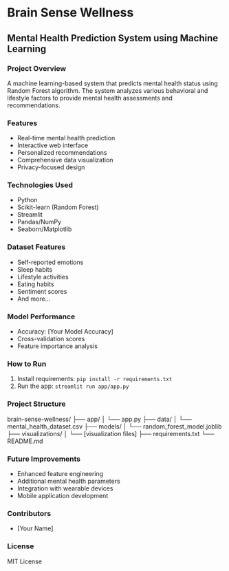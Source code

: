 # Brain Sense Wellness

## Mental Health Prediction System using Machine Learning

### Project Overview
A machine learning-based system that predicts mental health status using Random Forest algorithm. The system analyzes various behavioral and lifestyle factors to provide mental health assessments and recommendations.

### Features
- Real-time mental health prediction
- Interactive web interface
- Personalized recommendations
- Comprehensive data visualization
- Privacy-focused design

### Technologies Used
- Python
- Scikit-learn (Random Forest)
- Streamlit
- Pandas/NumPy
- Seaborn/Matplotlib

### Dataset Features
- Self-reported emotions
- Sleep habits
- Lifestyle activities
- Eating habits
- Sentiment scores
- And more...

### Model Performance
- Accuracy: [Your Model Accuracy]
- Cross-validation scores
- Feature importance analysis

### How to Run
1. Install requirements: `pip install -r requirements.txt`
2. Run the app: `streamlit run app/app.py`

### Project Structure
brain-sense-wellness/
├── app/
│   └── app.py
├── data/
│   └── mental_health_dataset.csv
├── models/
│   └── random_forest_model.joblib
├── visualizations/
│   └── [visualization files]
├── requirements.txt
└── README.md

### Future Improvements
- Enhanced feature engineering
- Additional mental health parameters
- Integration with wearable devices
- Mobile application development

### Contributors
- [Your Name]

### License
MIT License